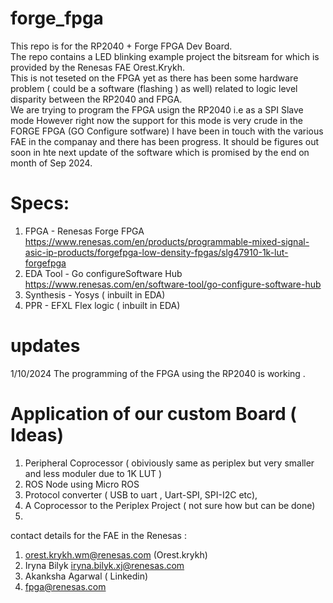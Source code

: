 # forge_fpga
This repo is for the RP2040 + Forge FPGA Dev Board.  
The repo contains a LED blinking example project the bitsream for which is provided by the Renesas FAE Orest.Krykh.  
This is not teseted on the FPGA yet as there has been some hardware problem ( could be a software (flashing ) as well)  related to logic level disparity between the RP2040 and FPGA.  
We are trying to program the FPGA usign the RP2040 i.e as a SPI Slave mode However right now the support for this mode is very crude in the FORGE FPGA (GO Configure sotfware) I have been in touch with the various FAE in the companay and there has been progress. It should be figures out soon in hte next update of the software which is promised by the end on month of Sep 2024.

# Specs: 
1. FPGA - Renesas Forge FPGA https://www.renesas.com/en/products/programmable-mixed-signal-asic-ip-products/forgefpga-low-density-fpgas/slg47910-1k-lut-forgefpga
2. EDA Tool - Go configureSoftware Hub https://www.renesas.com/en/software-tool/go-configure-software-hub
3. Synthesis - Yosys ( inbuilt in EDA)
4. PPR - EFXL Flex logic ( inbuilt in EDA) 

# updates 
 1/10/2024 The programming of the FPGA using the RP2040 is working .
 


# Application of our custom Board ( Ideas) 
 1. Peripheral Coprocessor ( obiviously same as periplex but very smaller and less moduler due to 1K LUT )
 2. ROS Node using Micro ROS
 3. Protocol converter ( USB to uart ,  Uart-SPI, SPI-I2C etc),
 4. A Coprocessor to the Periplex Project ( not sure how but can be done)
 5. 





contact details for the FAE in the Renesas : 
1. orest.krykh.wm@renesas.com  (Orest.krykh)
2. Iryna Bilyk iryna.bilyk.xj@renesas.com
3. Akanksha Agarwal ( Linkedin)
4. fpga@renesas.com
